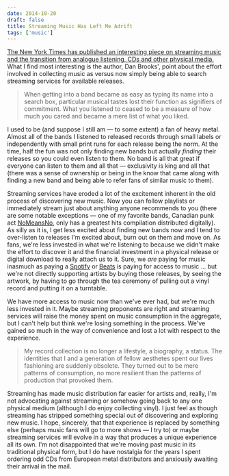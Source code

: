 ```yaml
---
date: 2014-10-20
draft: false
title: Streaming Music Has Left Me Adrift
tags: ['music']
---
```


[The New York Times has published an interesting piece on streaming music and the transition from analogue listening, CDs and other physical media.](http://www.nytimes.com/2014/10/19/magazine/streaming-music-has-left-me-adrift.html) What I find most interesting is the author, Dan Brooks', point about the effort involved in collecting music as versus now simply being able to search streaming services for available releases.<!-- excerpt -->

> When getting into a band became as easy as typing its name into a search box, particular musical tastes lost their function as signifiers of commitment. What you listened to ceased to be a measure of how much you cared and became a mere list of what you liked.

I used to be (and suppose I still am — to some extent) a fan of heavy metal. Almost all of the bands I listened to released records through small labels or independently with small print runs for each release being the norm. At the time, half the fun was not only finding new bands but actually _finding_ their releases so you could even listen to them. No band is all that great if everyone can listen to them and all that — exclusivity is king and all that (there was a sense of ownership or being in the know that came along with finding a new band and being able to refer fans of similar music to them).

Streaming services have eroded a lot of the excitement inherent in the old process of discovering new music. Now you can follow playlists or immediately stream just about anything anyone recommends to you (there are some notable exceptions — one of my favorite bands, Canadian punk act [NoMeansNo](http://www.nomeanswhatever.com), only has a greatest hits compilation distributed digitally). As silly as it is, I get less excited about finding new bands now and I tend to over-listen to releases I'm excited about, burn out on them and move on. As fans, we're less invested in what we're listening to because we didn't make the effort to discover it and the financial investment in a physical release or digital download to really attach us to it. Sure, we _are_ paying for music inasmuch as paying a [Spotify](http://spotify.com) or [Beats](http://www.beatsmusic.com) is paying for access to music ... but we're not directly supporting artists by buying those releases, by seeing the artwork, by having to go through the tea ceremony of pulling out a vinyl record and putting it on a turntable.

We have more access to music now than we've ever had, but we're much less invested in it. Maybe streaming proponents are right and streaming services will raise the money spent on music consumption in the aggregate, but I can't help but think we're losing something in the process. We've gained so much in the way of convenience and lost a lot with respect to the experience.

> My record collection is no longer a lifestyle, a biography, a status. The identities that I and a generation of fellow aesthetes spent our lives fashioning are suddenly obsolete. They turned out to be mere patterns of consumption, no more resilient than the patterns of production that provoked them.

Streaming has made music distribution far easier for artists and, really, I'm not advocating against streaming or somehow going back to any one physical medium (although I do enjoy collecting vinyl). I just feel as though streaming has stripped something special out of discovering and exploring new music. I hope, sincerely, that that experience is replaced by something else (perhaps music fans will go to more shows — I try to) or maybe streaming services will evolve in a way that produces a unique experience all its own. I'm not disappointed that we're moving past music in its traditional physical form, but I do have nostalgia for the years I spent ordering odd CDs from European metal distributors and anxiously awaiting their arrival in the mail.

